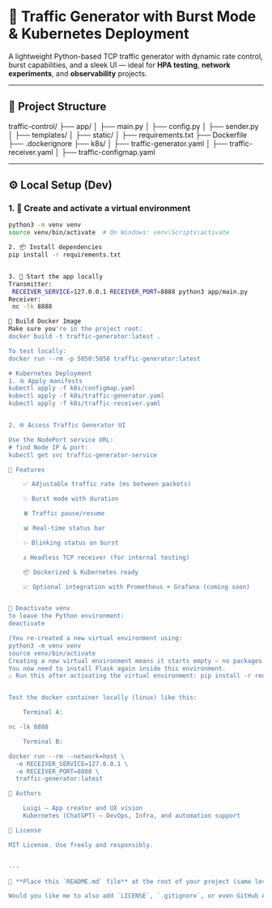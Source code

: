 # 🚦 Traffic Generator with Burst Mode & Kubernetes Deployment

A lightweight Python-based TCP traffic generator with dynamic rate control, burst capabilities, and a sleek UI — ideal for **HPA testing**, **network experiments**, and **observability** projects.

---

## 📁 Project Structure
traffic-control/
├── app/
│   ├── main.py
│   ├── config.py
│   ├── sender.py
│   ├── templates/
│   ├── static/
│   ├── requirements.txt
├── Dockerfile
├── .dockerignore
├── k8s/
│   ├── traffic-generator.yaml
│   ├── traffic-receiver.yaml
│   ├── traffic-configmap.yaml

---

## ⚙️ Local Setup (Dev)

### 1. 🐍 Create and activate a virtual environment

```bash
python3 -m venv venv
source venv/bin/activate  # On Windows: venv\Scripts\activate

2. 📦 Install dependencies
pip install -r requirements.txt


3. 🚀 Start the app locally
Transmitter:
 RECEIVER_SERVICE=127.0.0.1 RECEIVER_PORT=8888 python3 app/main.py
Receiver:
 nc -lk 8888

🐳 Build Docker Image
Make sure you're in the project root:
docker build -t traffic-generator:latest .

To test locally:
docker run --rm -p 5050:5050 traffic-generator:latest

☸️ Kubernetes Deployment
1. ⛵ Apply manifests
kubectl apply -f k8s/configmap.yaml
kubectl apply -f k8s/traffic-generator.yaml
kubectl apply -f k8s/traffic-receiver.yaml


2. 🌐 Access Traffic Generator UI

Use the NodePort service URL:
# find Node IP & port:
kubectl get svc traffic-generator-service

🧪 Features

    ✅ Adjustable traffic rate (ms between packets)

    💥 Burst mode with duration

    ⏸️ Traffic pause/resume

    📊 Real-time status bar

    ✨ Blinking status on burst

    ⚓ Headless TCP receiver (for internal testing)

    📦 Dockerized & Kubernetes ready

    📈 Optional integration with Prometheus + Grafana (coming soon)


🧼 Deactivate venv
to leave the Python environment:
deactivate

(You re-created a new virtual environment using: 
python3 -m venv venv
source venv/bin/activate
Creating a new virtual environment means it starts empty — no packages are installed inside it. 
You now need to install Flask again inside this environment.
⚠️ Run this after activating the virtual environment: pip install -r requirements.txt)


Test the docker container locally (linux) like this:

    Terminal A:

nc -lk 8888

    Terminal B:

docker run --rm --network=host \
  -e RECEIVER_SERVICE=127.0.0.1 \
  -e RECEIVER_PORT=8888 \
  traffic-generator:latest

👥 Authors

    Luigi — App creator and UX vision
    Kubernetes (ChatGPT) — DevOps, Infra, and automation support

📜 License

MIT License. Use freely and responsibly.


---

📌 **Place this `README.md` file** at the root of your project (same level as `Dockerfile`).

Would you like me to also add `LICENSE`, `.gitignore`, or even GitHub Actions workflows later on?
